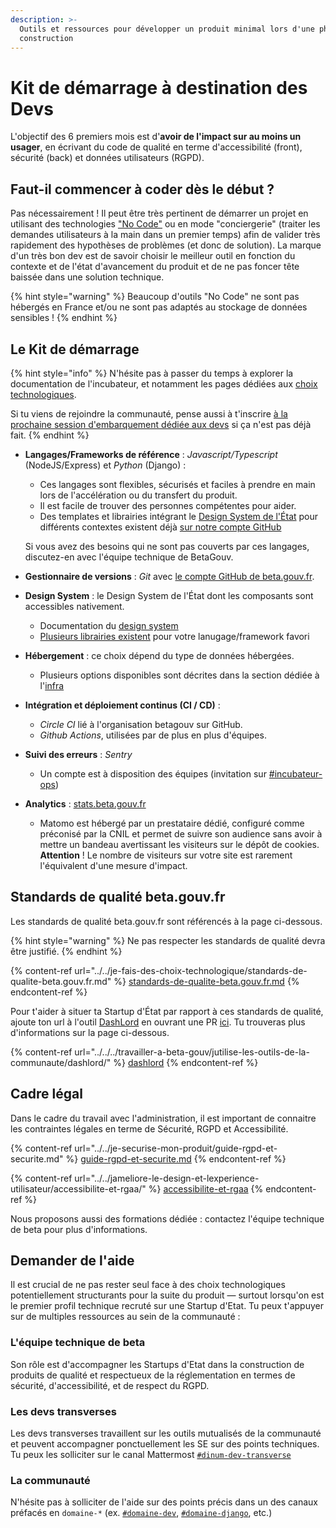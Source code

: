 ```yaml
---
description: >-
  Outils et ressources pour développer un produit minimal lors d'une phase de
  construction
---
```


# Kit de démarrage à destination des Devs

L'objectif des 6 premiers mois est d'**avoir de l'impact sur au moins un usager**, en écrivant du code de qualité en terme d'accessibilité (front), sécurité (back) et données utilisateurs (RGPD).

## Faut-il commencer à coder dès le début ?

Pas nécessairement ! Il peut être très pertinent de démarrer un projet en utilisant des technologies ["No Code"](../../jactive-la-croissance-de-ma-se-growth-hacking/no-code.md) ou en mode "conciergerie" (traiter les demandes utilisateurs à la main dans un premier temps) afin de valider très rapidement des hypothèses de problèmes (et donc de solution). La marque d'un très bon dev est de savoir choisir le meilleur outil en fonction du contexte et de l'état d'avancement du produit et de ne pas foncer tête baissée dans une solution technique.

{% hint style="warning" %}
Beaucoup d'outils "No Code" ne sont pas hébergés en France et/ou ne sont pas adaptés au stockage de données sensibles !
{% endhint %}

## Le Kit de démarrage

{% hint style="info" %}
N'hésite pas à passer du temps à explorer la documentation de l'incubateur, et notamment les pages dédiées aux [choix technologiques](../../je-fais-des-choix-technologique/).

Si tu viens de rejoindre la communauté, pense aussi à t'inscrire [à la prochaine session d'embarquement dédiée aux devs](https://airtable.com/shrUCbUT72KtKefsu) si ça n'est pas déjà fait.
{% endhint %}

*   **Langages/Frameworks de référence** : _Javascript/Typescript_ (NodeJS/Express) et _Python_ (Django) :

    * Ces langages sont flexibles, sécurisés et faciles à prendre en main lors de l'accélération ou du transfert du produit.
    * Il est facile de trouver des personnes compétentes pour aider.
    * Des templates et librairies intégrant le [Design System de l'État](https://www.systeme-de-design.gouv.fr/) pour différents contextes existent déjà [sur notre compte GitHub](https://github.com/betagouv?q=template\&type=all\&language=\&sort=)

    Si vous avez des besoins qui ne sont pas couverts par ces langages, discutez-en avec l'équipe technique de BetaGouv.
* **Gestionnaire de versions** : _Git_ avec [le compte GitHub de beta.gouv.fr](https://github.com/betagouv).
* **Design System** : le Design System de l'État dont les composants sont accessibles nativement.
  * Documentation du [design system](https://www.systeme-de-design.gouv.fr/)
  * [Plusieurs librairies existent](https://github.com/topics/dsfr) pour votre lanugage/framework favori
* **Hébergement** : ce choix dépend du type de données hébergées.
  * Plusieurs options disponibles sont décrites dans la section dédiée à l'[infra](https://doc.incubateur.net/communaute/gerer-sa-startup-detat-ou-de-territoires-au-quotidien/je-fais-des-choix-technologique/infra#services-pratiques-pour-lancer-un-site-web)
* **Intégration et déploiement continus (CI / CD)** :
  * _Circle CI_ lié à l'organisation betagouv sur GitHub.
  * _Github Actions_, utilisées par de plus en plus d'équipes.
* **Suivi des erreurs** : _Sentry_
  * Un compte est à disposition des équipes (invitation sur [#incubateur-ops](https://mattermost.incubateur.net/login?redirect\_to=%2Fbetagouv%2Fchannels%2Fincubateur-ops))
* **Analytics** : [stats.beta.gouv.fr](https://stats.beta.gouv.fr)
  * Matomo est hébergé par un prestataire dédié, configuré comme préconisé par la CNIL et permet de suivre son audience sans avoir à mettre un bandeau avertissant les visiteurs sur le dépôt de cookies. **Attention** ! Le nombre de visiteurs sur votre site est rarement l'équivalent d'une mesure d'impact.

## Standards de qualité beta.gouv.fr

Les standards de qualité beta.gouv.fr sont référencés à la page ci-dessous.

{% hint style="warning" %}
Ne pas respecter les standards de qualité devra être justifié.
{% endhint %}

{% content-ref url="../../je-fais-des-choix-technologique/standards-de-qualite-beta.gouv.fr.md" %}
[standards-de-qualite-beta.gouv.fr.md](../../je-fais-des-choix-technologique/standards-de-qualite-beta.gouv.fr.md)
{% endcontent-ref %}

Pour t'aider à situer ta Startup d'État par rapport à ces standards de qualité, ajoute ton url à l'outil [DashLord](https://dashlord.incubateur.net) en ouvrant une PR [ici](https://github.com/betagouv/dashlord/blob/main/dashlord.yml). Tu trouveras plus d'informations sur la page ci-dessous.

{% content-ref url="../../../travailler-a-beta-gouv/jutilise-les-outils-de-la-communaute/dashlord/" %}
[dashlord](../../../travailler-a-beta-gouv/jutilise-les-outils-de-la-communaute/dashlord/)
{% endcontent-ref %}

## Cadre légal

Dans le cadre du travail avec l'administration, il est important de connaitre les contraintes légales en terme de Sécurité, RGPD et Accessibilité.

{% content-ref url="../../je-securise-mon-produit/guide-rgpd-et-securite.md" %}
[guide-rgpd-et-securite.md](../../je-securise-mon-produit/guide-rgpd-et-securite.md)
{% endcontent-ref %}

{% content-ref url="../../jameliore-le-design-et-lexperience-utilisateur/accessibilite-et-rgaa/" %}
[accessibilite-et-rgaa](../../jameliore-le-design-et-lexperience-utilisateur/accessibilite-et-rgaa/)
{% endcontent-ref %}

Nous proposons aussi des formations dédiée : contactez l'équipe technique de beta pour plus d'informations.

## Demander de l'aide

Il est crucial de ne pas rester seul face à des choix technologiques potentiellement structurants pour la suite du produit — surtout lorsqu'on est le premier profil technique recruté sur une Startup d'Etat. Tu peux t'appuyer sur de multiples ressources au sein de la communauté :

### L'équipe technique de beta

Son rôle est d'accompagner les Startups d'Etat dans la construction de produits de qualité et respectueux de la réglementation en termes de sécurité, d'accessibilité, et de respect du RGPD.

### Les devs transverses

Les devs transverses travaillent sur les outils mutualisés de la communauté et peuvent accompagner ponctuellement les SE sur des points techniques. Tu peux les solliciter sur le canal Mattermost [`#dinum-dev-transverse`](https://mattermost.incubateur.net/betagouv/channels/dinum-dev-transverse)

### La communauté

N'hésite pas à solliciter de l'aide sur des points précis dans un des canaux préfacés en `domaine-*` (ex. [`#domaine-dev`](https://mattermost.incubateur.net/betagouv/channels/domaine-dev), [`#domaine-django`](https://mattermost.incubateur.net/betagouv/channels/domaine-django), etc.)
